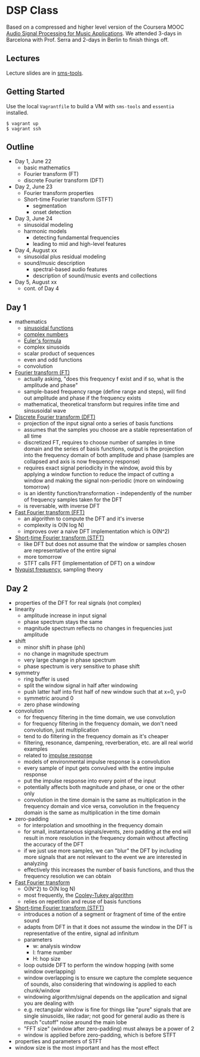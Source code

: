 # DSP Class

Based on a compressed and higher level version of the Coursera MOOC
[Audio Signal Processing for Music Applications](https://www.coursera.org/course/audio).
We attended 3-days in Barcelona with Prof. Serra and 2-days in Berlin to finish
things off.

## Lectures

Lecture slides are in [sms-tools](https://github.com/MTG/sms-tools/tree/master/lectures).

## Getting Started

Use the local `Vagrantfile` to build a VM with `sms-tools` and `essentia`
installed.

```
$ vagrant up
$ vagrant ssh
```

## Outline

- Day 1, June 22
  - basic mathematics
  - Fourier transform (FT)
  - discrete Fourier transform (DFT)
- Day 2, June 23
  - Fourier transform properties
  - Short-time Fourier transform (STFT)
    - segmentation
    - onset detection
- Day 3, June 24
  - sinusoidal modeling
  - harmonic models
    - detecting fundamental frequencies
    - leading to mid and high-level features
- Day 4, August xx
  - sinusoidal plus residual modeling
  - sound/music description
    - spectral-based audio features
    - description of sound/music events and collections
- Day 5, August xx
  - cont. of Day 4

## Day 1

- mathematics
  - [sinusoidal functions](https://en.wikipedia.org/wiki/Sine_wave)
  - [complex numbers](https://en.wikipedia.org/wiki/Complex_number)
  - [Euler's formula](https://en.wikipedia.org/wiki/Euler's_formula)
  - complex sinusoids
  - scalar product of sequences
  - even and odd functions
  - convolution
- [Fourier transform (FT)](https://en.wikipedia.org/wiki/Fourier_transform)
  - actually asking, "does this frequency f exist and if so, what is the amplitude and phase"
  - sample-based frequency range (define range and steps), will find out amplitude and phase if the frequency exists
  - mathematical, theoretical transform but requires infite time and sinsusoidal wave
- [Discrete Fourier transform (DFT)](https://en.wikipedia.org/wiki/Discrete_Fourier_transform)
  - projection of the input signal onto a series of basis functions
  - assumes that the samples you choose are a stable representation of all time
  - discretized FT, requires to choose number of samples in time domain and the series of basis functions, output is the projection into the frequency domain of both amplitude and phase (samples are collapsed and axis is now frequency response)
  - requires exact signal periodicity in the window, avoid this by applying a window function to reduce the impact of cutting a window and making the signal non-periodic (more on windowing tomorrow)
  - is an identity function/transformation - independently of the number of frequency samples taken for the DFT
  - is reversable, with inverse DFT
- [Fast Fourier transform (FFT)](https://en.wikipedia.org/wiki/Fast_Fourier_transform)
  - an algorithm to compute the DFT and it's inverse
  - complexity is O(N log N)
  - improves over a naive DFT implementation which is O(N^2)
- [Short-time Fourier transform (STFT)](https://en.wikipedia.org/wiki/Short-time_Fourier_transform)
  - like DFT but does not assume that the window or samples chosen are representative of the entire signal
  - more tomorrow
  - STFT calls FFT (implementation of DFT) on a window
- [Nyquist frequency](https://en.wikipedia.org/wiki/Nyquist_frequency), sampling theory

## Day 2

- properties of the DFT for real signals (not complex)
- linearity
  - amplitude increase in input signal
  - phase spectrum stays the same
  - magnitude spectrum reflects no changes in frequencies just amplitude
- shift
  - minor shift in phase (phi)
  - no change in magnitude spectrum
  - very large change in phase spectrum
  - phase spectrum is very sensitive to phase shift
- symmetry
  - ring buffer is used
  - split the window signal in half after windowing
  - push latter half into first half of new window such that at x=0, y=0
  - symmetric around 0
  - zero phase windowing
- convolution
  - for frequency filtering in the time domain, we use convolution
  - for frequency filtering in the frequency domain, we don't need convolution, just multiplication
  - tend to do filtering in the frequency domain as it's cheaper
  - filtering, resonance, dampening, reverberation, etc. are all real world examples
  - related to [impulse response](https://en.wikipedia.org/wiki/Impulse_response)
  - models of environmental impulse response is a convolution
  - every sample of input gets convulved with the entire impulse response
  - put the impulse response into every point of the input
  - potentially affects both magnitude and phase, or one or the other only
  - convolution in the time domain is the same as multiplication in the frequency domain and vice versa,
    convolution in the frequency domain is the same as multiplication in the time domain
- zero-padding
  - for interpolation and smoothing in the frequency domain
  - for small, instantaneous signals/events, zero padding at the end will result in more resolution in the frequency
    domain without affecting the accuracy of the DFT
  - if we just use more samples, we can "blur" the DFT by including more signals that are not relevant to the
    event we are interested in analyzing
  - effectively this increases the number of basis functions, and thus the frequency resolution we can obtain
- [Fast Fourier transform](https://en.wikipedia.org/wiki/Fast_Fourier_transform)
  - O(N^2) to O(N log N)
  - most frequently, the [Cooley-Tukey algorithm](https://en.wikipedia.org/wiki/Cooley%E2%80%93Tukey_FFT_algorithm)
  - relies on repetition and reuse of basis functions
- [Short-time Fourier transform (STFT)](https://en.wikipedia.org/wiki/Short-time_Fourier_transform)
  - introduces a notion of a segment or fragment of time of the entire sound
  - adapts from DFT in that it does not assume the window in the DFT is representative of the entire, signal ad infinitum
  - parameters
    - w: analysis window
    - l: frame number
    - H: hop size
  - loop outside DFT to perform the window hopping (with some window overlapping)
  - window overlapping is to ensure we capture the complete sequence of sounds, also considering that windowing is applied to each chunk/window
  - windowing algorithm/signal depends on the application and signal you are dealing with
  - e.g. rectangular window is fine for things like "pure" signals that are single sinusoids, like radar; not good for general audio as there is much "cutoff" noise around the main lobe
  - "FFT size" (window after zero-padding) must always be a power of 2
  - window is applied before zero-padding, which is before STFT
- properties and parameters of STFT
- window size is the most important and has the most effect
